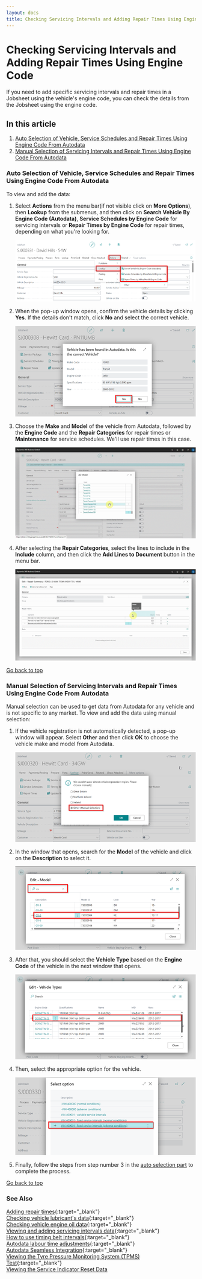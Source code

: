 ```yaml
---
layout: docs
title: Checking Servicing Intervals and Adding Repair Times Using Engine Code
---
```


<a name="top"></a>

# Checking Servicing Intervals and Adding Repair Times Using Engine Code

If you need to add specific servicing intervals and repair times in a Jobsheet using the vehicle's engine code, you can check the details from the Jobsheet using the engine code.

## In this article
1. [Auto Selection of Vehicle, Service Schedules and Repair Times Using Engine Code From Autodata](#auto-selection-of-vehicle-service-schedules-and-repair-times-using-engine-code-from-autodata)
2. [Manual Selection of Servicing Intervals and Repair Times Using Engine Code From Autodata](#manual-selection-of-servicing-intervals-and-repair-times-using-engine-code-from-autodata)

### Auto Selection of Vehicle, Service Schedules and Repair Times Using Engine Code From Autodata
To view and add the data: 
1. Select **Actions** from the menu bar(if not visible click on **More Options**), then **Lookup** from the submenus, and then click on **Search Vehicle By Engine Code (Autodata)**, **Service Schedules by Engine Code** for servicing intervals or **Repair Times by Engine Code** for repair times, depending on what you're looking for.

   ![](media/garagehive-autodata-using-engine-code1.png)

2. When the pop-up window opens, confirm the vehicle details by clicking **Yes**. If the details don't match, click **No** and select the correct vehicle.

   ![](media/garagehive-autodata-repair-times3.png)

3. Choose the **Make** and **Model** of the vehicle from Autodata, followed by the **Engine Code** and the **Repair Categories** for repair times or **Maintenance** for service schedules. We'll use repair times in this case.

   ![](media/garagehive-autodata-using-engine-code2.gif)

4. After selecting the **Repair Categories**, select the lines to include in the **Include** column, and then click the **Add Lines to Document** button in the menu bar.

   ![](media/garagehive-autodata-using-engine-code3.gif)

[Go back to top](#top)


### Manual Selection of Servicing Intervals and Repair Times Using Engine Code From Autodata
Manual selection can be used to get data from Autodata for any vehicle and is not specific to any market. To view and add the data using manual selection:
1. If the vehicle registration is not automatically detected, a pop-up window will appear. Select **Other** and then click **OK** to choose the vehicle make and model from Autodata.

   ![](media/garagehive-autodata-service-intervals2.png)

2. In the window that opens, search for the **Model** of the vehicle and click on the **Description** to select it.

   ![](media/garagehive-autodata-service-intervals8.png)

3. After that, you should select the **Vehicle Type** based on the **Engine Code** of the vehicle in the next window that opens.

   ![](media/garagehive-autodata-service-intervals9.png)

4. Then, select the appropriate option for the vehicle.

   ![](media/garagehive-autodata-service-intervals10.png)

5. Finally, follow the steps from step number 3 in the [auto selection part](#auto-selection-of-service-intervals-data-from-autodata) to complete the process.

[Go back to top](#top)


### **See Also**

[Adding repair times](garagehive-autodata-adding-repair-times.html){:target="_blank"} \
[Checking vehicle lubricant's data](garagehive-autodata-checking-vehicle-lubricant-data.html){:target="_blank"} \
[Checking vehicle engine oil data](garagehive-autodata-viewing-vehicle-engine-oil-data.html){:target="_blank"} \
[Viewing and adding servicing intervals data](garagehive-autodata-viewing-and-adding-servicing-intervals.html){:target="_blank"} \
[How to use timing belt intervals](garagehive-timing-belt-intervals-how-to-use-timing-belt-intervals.html){:target="_blank"} \
[Autodata labour time adjustments](garagehive-autodata-labour-time-adjustment.html){:target="_blank"} \
[Autodata Seamless Integration](garagehive-autodata-seamless-integration.html){:target="_blank"} \
[Viewing the Tyre Pressure Monitoring System (TPMS) Test](garagehive-autodata-tpms.html){:target="_blank"} \
[Viewing the Service Indicator Reset Data](garagehive-autodata-service-indicators.html)
